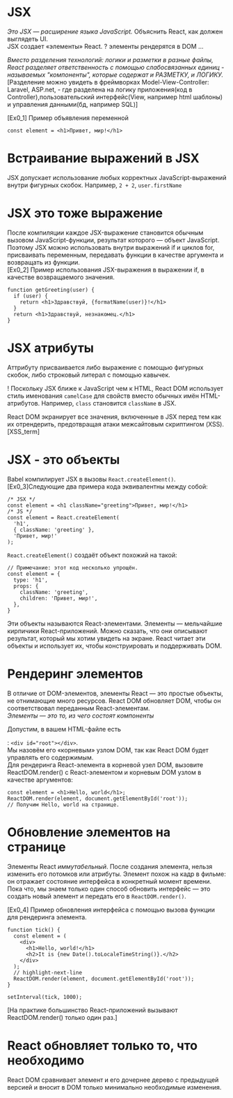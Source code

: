# JSX
*Это JSX — расширение языка JavaScript.* Объяснить React, как должен выглядеть UI.\
JSX создает «элементы» React. ? элементы рендерятся в DOM ...

*Вместо разделения технологий: логики и разметки в разные файлы, React разделяет ответственность с помощью слабосвязанных единиц - называемых "компоненты", которые содержат и РАЗМЕТКУ, и ЛОГИКУ.*\
[Разделение можно увидеть в фреймворках Model-View-Controller: Laravel, ASP.net, - где разделена на логику приложения(код в Controller),пользовательский интерфейс(View, например html шаблоны) и управления данными(бд, например SQL)]

[Ex0_1] Пример объявления переменной
```tsx
const element = <h1>Привет, мир!</h1>
```
# Встраивание выражений в JSX
JSX допускает использование любых корректных JavaScript-выражений внутри фигурных скобок. Например, `2 + 2`, `user.firstName`

# JSX это тоже выражение
После компиляции каждое JSX-выражение становится обычным вызовом JavaScript-функции, результат которого — объект JavaScript.\
Поэтому JSX можно использовать внутри выражений if и циклов for, присваивать переменным, передавать функции в качестве аргумента и возвращать из функции.\
[Ex0_2] Пример использования JSX-выражения в выражении if, в качестве возвращаемого значения.
```tsx
function getGreeting(user) {
  if (user) {
    return <h1>Здравствуй, {formatName(user)}!</h1>
  }
  return <h1>Здравствуй, незнакомец.</h1>
}
```
# JSX атрибуты
Аттрибуту присваивается либо выражение с помощью фигурных скобок, либо строковый литерал с помощью кавычек.

! Поскольку JSX ближе к JavaScript чем к HTML, React DOM использует стиль именования `camelCase` для свойств вместо обычных имён HTML-атрибутов. Например, `class` становится `className` в JSX.

React DOM экранирует все значения, включенные в JSX перед тем как их отрендерить, предотвращая атаки межсайтовым скриптингом (XSS).[XSS_term]

# JSX - это объекты
Babel компилирует JSX в вызовы `React.createElement()`.
[Ex0_3]Следующие два примера кода эквивалентны между собой:
```tsx
/* JSX */
const element = <h1 className="greeting">Привет, мир!</h1>
/* JS */
const element = React.createElement(
  'h1',
  { className: 'greeting' },
  'Привет, мир!'
);
```
`React.createElement()` создаёт объект похожий на такой:
```tsx
// Примечание: этот код несколько упрощён.
const element = {
  type: 'h1',
  props: {
    className: 'greeting',
    children: 'Привет, мир!',
  },
}
```
Эти объекты называются React-элементами. Элементы — мельчайшие кирпичики React-приложений. Можно сказать, что они описывают результат, который мы хотим увидеть на экране. React читает эти объекты и использует их, чтобы конструировать и поддерживать DOM.

# Рендеринг элементов

В отличие от DOM-элементов, элементы React — это простые объекты, не отнимающие много ресурсов. React DOM обновляет DOM, чтобы он соответствовал переданным React-элементам.\
*Элементы — это то, из чего состоят компоненты*

Допустим, в вашем HTML-файле есть <div>: `<div id="root"></div>`.\
Мы назовём его «корневым» узлом DOM, так как React DOM будет управлять его содержимым.\
Для рендеринга React-элемента в корневой узел DOM, вызовите ReactDOM.render() с React-элементом и корневым DOM узлом в качестве аргументов:
```tsx
const element = <h1>Hello, world</h1>;
ReactDOM.render(element, document.getElementById('root'));
// Получим Hello, world на странице.
```
# Обновление элементов на странице
Элементы React *иммутабельный*. После создания элемента, нельзя изменить его потомков или атрибуты. Элемент похож на кадр в фильме: он отражает состояние интерфейса в конкретный момент времени.\
Пока что, мы знаем только один способ обновить интерфейс — это создать новый элемент и передать его в `ReactDOM.render()`.

[Ex0_4] Пример обновления интерфейса с помощью вызова функции для рендеринга элемента.
```tsx
function tick() {
  const element = (
    <div>
      <h1>Hello, world!</h1>
      <h2>It is {new Date().toLocaleTimeString()}.</h2>
    </div>
  );
  // highlight-next-line
  ReactDOM.render(element, document.getElementById('root'));
}

setInterval(tick, 1000);
```
[На практике большинство React-приложений вызывают ReactDOM.render() только один раз.]

# React обновляет только то, что необходимо

React DOM сравнивает элемент и его дочернее дерево с предыдущей версией и вносит в DOM только минимально необходимые изменения.
```tsx
```

```tsx
```

